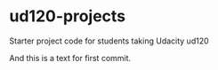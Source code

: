 ud120-projects
==============

Starter project code for students taking Udacity ud120

And this is a text for first commit.